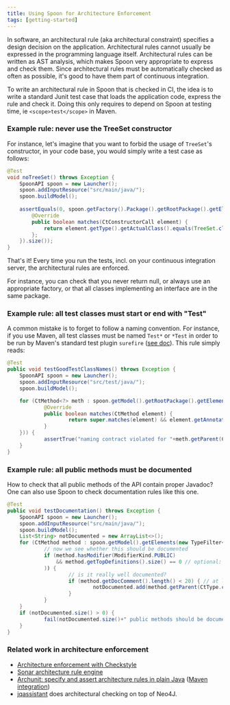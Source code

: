 ```yaml
---
title: Using Spoon for Architecture Enforcement
tags: [getting-started]
---
```


In software, an architectural rule (aka architectural constraint) specifies a design decision on the application. Architectural rules cannot usually be expressed in the programming language itself.
Architectural rules can be written as AST analysis, which makes Spoon very appropriate to express and check them.
Since architectural rules must be automatically checked as often as possible, it's good to have them part of continuous integration.

To write an architectural rule in Spoon that is checked in CI, the idea is to write a standard Junit test case that loads the application code, express the rule and check it. Doing this only requires to depend on Spoon at testing time, ie `<scope>test</scope>` in Maven.

### Example rule: never use the TreeSet constructor

For instance, let's imagine that you want to forbid the usage of `TreeSet`'s constructor, in your code base, you would simply write a test case as follows:

```java
@Test
void noTreeSet() throws Exception {
	SpoonAPI spoon = new Launcher();
	spoon.addInputResource("src/main/java/");
	spoon.buildModel();
	
	assertEquals(0, spoon.getFactory().Package().getRootPackage().getElements(new AbstractFilter<CtConstructorCall>() {
		@Override
		public boolean matches(CtConstructorCall element) {
			return element.getType().getActualClass().equals(TreeSet.class);
		};
	}).size());
}
```

That's it! Every time you run the tests, incl. on your continuous integration server, the architectural rules are enforced.

For instance, you can check that you never return null, or always use an appropriate factory, or that all classes implementing an interface are in the same package.


### Example rule: all test classes must start or end with "Test"

A common mistake is to forget to follow a naming convention. For instance, if you use Maven, all test classes must be named `Test*` or `*Test` in order to be run by Maven's standard test plugin `surefire` ([see doc](http://maven.apache.org/surefire/maven-surefire-plugin/examples/inclusion-exclusion.html)). This rule simply reads:

```java
@Test
public void testGoodTestClassNames() throws Exception {
    SpoonAPI spoon = new Launcher();
    spoon.addInputResource("src/test/java/");
    spoon.buildModel();

    for (CtMethod<?> meth : spoon.getModel().getRootPackage().getElements(new TypeFilter<CtMethod>(CtMethod.class) {
            @Override
            public boolean matches(CtMethod element) {
                    return super.matches(element) && element.getAnnotation(Test.class) != null;
            }
    })) {
            assertTrue("naming contract violated for "+meth.getParent(CtClass.class).getSimpleName(), meth.getParent(CtClass.class).getSimpleName().startsWith("Test") || meth.getParent(CtClass.class).getSimpleName().endsWith("Test"));
    }
}
```

### Example rule: all public methods must be documented

How to check that all public methods of the API contain proper Javadoc? One can also use Spoon to check documentation rules like this one.

```java
@Test
public void testDocumentation() throws Exception {
    SpoonAPI spoon = new Launcher();
    spoon.addInputResource("src/main/java/");
    spoon.buildModel();
    List<String> notDocumented = new ArrayList<>();
    for (CtMethod method : spoon.getModel().getElements(new TypeFilter<>(CtMethod.class))) {
            // now we see whether this should be documented
            if (method.hasModifier(ModifierKind.PUBLIC)
                && method.getTopDefinitions().size() == 0 // optional: only the top declarations should be documented (not the overriding methods which are lower in the hierarchy)
            )) {
                    // is it really well documented?
                    if (method.getDocComment().length() < 20) { // at least 20 characters
                            notDocumented.add(method.getParent(CtType.class).getQualifiedName() + "#" + method.getSignature());
                    }
            }
    }
    if (notDocumented.size() > 0) {
            fail(notDocumented.size()+" public methods should be documented with proper API documentation: \n"+StringUtils.join(notDocumented, "\n"));
    }
}
```

### Related work in architecture enforcement

* [Architecture enforcement with Checkstyle](https://saturnnetwork.wordpress.com/2012/11/26/ultimate-architecture-enforcement-prevent-code-violations-at-code-commit-time/)
* [Sonar architecture rule engine](https://docs.sonarqube.org/display/SONARQUBE44/Architecture+Rule+Engine)
* [Archunit:  specify and assert architecture rules in plain Java](https://www.archunit.org/) ([Maven integration](https://github.com/societe-generale/arch-unit-maven-plugin))
* [jqassistant](https://jqassistant.org/) does architectural checking on top of Neo4J.
